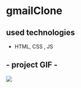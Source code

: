 # gmailClone



## used technologies

- HTML, CSS , JS 


## - project GIF -

![](assets/project.gif)
